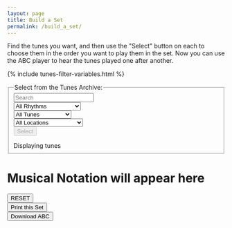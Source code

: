 ```yaml
---
layout: page
title: Build a Set
permalink: /build_a_set/
---
```

Find the tunes you want, and then use the "Select" button on each to choose them
in the order you want to play them in the set. Now you can use the ABC player to
hear the tunes played one after another.

<!-- Some boilerplate that's common to a number of pages -->
{% include tunes-filter-variables.html %}

<div id="search_controls">
<fieldset>
    <legend>Select from the Tunes Archive:</legend>    
    <form id="wellington" method="get">
    <div class="formParent">
    <div class="formChild">
		<input type="text" id="title-box" name="title" placeholder='Search'
            value='' onkeydown="enable_button()">
    </div>
    <div class="formChild">
        <select id="rhythm-box" name="rhythm"  onChange="enable_button()">
            <option value="">All Rhythms</option>
            {% for rhythm in rhythms %}
            {% if rhythm != '' %}
            <option value="{{ rhythm }}">{{ rhythm | capitalize }}</option>
            {% endif %}
            {% endfor %}
        </select>
    </div>
    <div class="formChild">
        <select id="tags-box" name="tags" onChange="enable_button()">
            <option value="">All Tunes</option>
            {% for tag in tags %}
            {% if tag != '' %}
            <option value="{{ tag }}">{{ tag | capitalize }}</option>
            {% endif %}
            {% endfor %}
        </select>
    </div>
    <div class="formChild">
        <select id="location-box" name="location" onChange="enable_button()">
        <option value="">All Locations</option>
            {% for location in locations %}
            {% if location != '' %}
                <option value="{{ location }}">{{ location | capitalize }}</option>
            {% endif %}
            {% endfor %}
        </select>
    </div>
    </div>
    <div class="formParent">
    <div class="formChild">
        <span title="Run the filter with the default settings to see the whole list">
        <input class="filterButton filterDisabled" id="submit_button" type="submit" name="submit" value="Select" disabled>
        </span>  
    </div>
    </div>
    </form>
    <p></p>
    Displaying <span id="tunesCount"></span> tunes
</fieldset>
</div>

<div class="row"></div>


<!-- Show a header for where the dots will appear -->
<div id="paperHeader"><h1>Musical Notation will appear here</h1></div>
<!-- Draw the dots -->
<div class="output" id='output' style="max-width: 650px;">
    <div id="paper0" class="paper"></div>
  </div>

<!-- Controls for ABC player -->
<div id="ABCplayer" ></div>

<!-- Allow the user to save their ABC-->
<form>
<div class="formParent">
    <div class="formChild">
        <span title="Clear the music notation to start a new set">
            <input value='RESET' type='button' class="loopButton" onclick='Reset()' />
        </span>
    </div>
    <div class="formChild">
        <span title="When you're happy with your selection you can print your set using this button.
Please think of the trees!">
            <input class="button" type="button" class="loopButton" onclick="printDiv('paper0')" value="Print this Set" />
        </span>
    </div>
    <div class="formChild">
        <span title="Download the ABC you've entered. Don't lose your work!">      
            <input value='Download ABC' type='button' class="loopButton" onclick='downloadFile(document.getElementById("filename").value, document.getElementById("ABCraw").value)' />
        </span>
    </div>
</div>
</form>
<br />

<div class="tableParent">
  <div class="tableChild" id="tunesTable"></div>
</div>

<div id="abc-textareas"></div>

<!-- Area to store ABC -->
<textarea id="ABCraw" style="display:none;"></textarea>

<!-- Area to store unrolled ABC -->
<textarea id="ABCprocessed" style="display:none;"></textarea>

<!-- Area to store filename for download -->
<textarea id="filename" style="display:none;"></textarea>

<script>
    window.store = {
      {% assign tuneID = 3000 %}
      {% assign tunes =  site.tunes | sort: 'title' %}
      {% for tune in tunes %}
          {% assign tuneID = tuneID | plus: 1 %}
          "{{ tuneID }}": {
              "title": "{{ tune.title | xml_escape }}",
              "tuneID": "{{ tuneID }}",
              "key": "{{ tune.key | xml_escape }}",
              "mode": "{{ tune.mode | xml_escape }}",
              "rhythm": "{{ tune.rhythm | xml_escape }}",
              "location": "{{ tune.location | xml_escape }}",
              "tags": "{{ tune.tags | array_to_sentence_string }}",
              "url": "{{ tune.url | xml_escape }}",
              "mp3": "",
              "abc": {{ tune.abc | jsonify }}
          }{% unless forloop.last %},{% endunless %}
      {% endfor %}
    };
</script>

<script src="{{ site.js_host }}/js/build_table_build_a_set.js"></script>

<script>
$(document).ready(function() {
    $.tablesorter.defaults.sortList = [[2,0], [1,0]];

    $("#tunes").tablesorter({headers: { 0:{sorter: false}, 1:{sorter: 'ignoreArticles'} }});  

    ABCplayer.innerHTML = createABCplayer('processed', '{{ site.defaultABCplayer }}');

});
</script>
